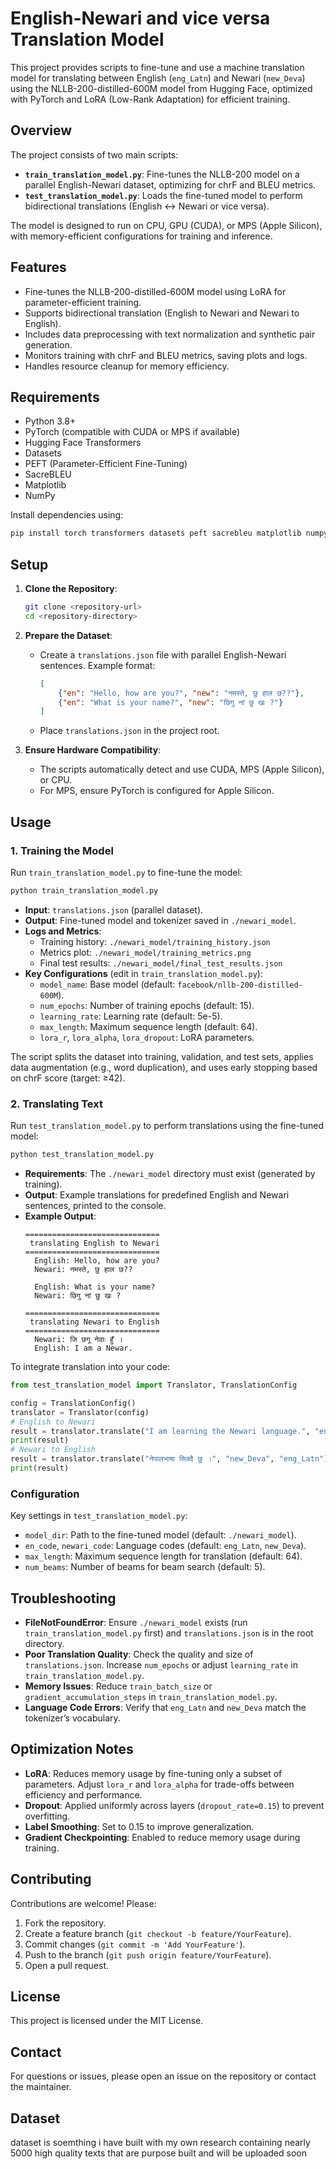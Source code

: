 # English-Newari and vice versa  Translation Model

This project provides scripts to fine-tune and use a machine translation model for translating between English (`eng_Latn`) and Newari (`new_Deva`) using the NLLB-200-distilled-600M model from Hugging Face, optimized with PyTorch and LoRA (Low-Rank Adaptation) for efficient training.

## Overview

The project consists of two main scripts:
- **`train_translation_model.py`**: Fine-tunes the NLLB-200 model on a parallel English-Newari dataset, optimizing for chrF and BLEU metrics.
- **`test_translation_model.py`**: Loads the fine-tuned model to perform bidirectional translations (English ↔ Newari or vice versa).

The model is designed to run on CPU, GPU (CUDA), or MPS (Apple Silicon), with memory-efficient configurations for training and inference.

## Features
- Fine-tunes the NLLB-200-distilled-600M model using LoRA for parameter-efficient training.
- Supports bidirectional translation (English to Newari and Newari to English).
- Includes data preprocessing with text normalization and synthetic pair generation.
- Monitors training with chrF and BLEU metrics, saving plots and logs.
- Handles resource cleanup for memory efficiency.

## Requirements
- Python 3.8+
- PyTorch (compatible with CUDA or MPS if available)
- Hugging Face Transformers
- Datasets
- PEFT (Parameter-Efficient Fine-Tuning)
- SacreBLEU
- Matplotlib
- NumPy

Install dependencies using:
```bash
pip install torch transformers datasets peft sacrebleu matplotlib numpy
```

## Setup
1. **Clone the Repository**:
   ```bash
   git clone <repository-url>
   cd <repository-directory>
   ```

2. **Prepare the Dataset**:
   - Create a `translations.json` file with parallel English-Newari sentences. Example format:
     ```json
     [
         {"en": "Hello, how are you?", "new": "नमस्ते, छु हाल छ??"},
         {"en": "What is your name?", "new": "छिगु नां छु खः ?"}
     ]
     ```
   - Place `translations.json` in the project root.

3. **Ensure Hardware Compatibility**:
   - The scripts automatically detect and use CUDA, MPS (Apple Silicon), or CPU.
   - For MPS, ensure PyTorch is configured for Apple Silicon.

## Usage

### 1. Training the Model
Run `train_translation_model.py` to fine-tune the model:
```bash
python train_translation_model.py
```
- **Input**: `translations.json` (parallel dataset).
- **Output**: Fine-tuned model and tokenizer saved in `./newari_model`.
- **Logs and Metrics**:
  - Training history: `./newari_model/training_history.json`
  - Metrics plot: `./newari_model/training_metrics.png`
  - Final test results: `./newari_model/final_test_results.json`
- **Key Configurations** (edit in `train_translation_model.py`):
  - `model_name`: Base model (default: `facebook/nllb-200-distilled-600M`).
  - `num_epochs`: Number of training epochs (default: 15).
  - `learning_rate`: Learning rate (default: 5e-5).
  - `max_length`: Maximum sequence length (default: 64).
  - `lora_r`, `lora_alpha`, `lora_dropout`: LoRA parameters.

The script splits the dataset into training, validation, and test sets, applies data augmentation (e.g., word duplication), and uses early stopping based on chrF score (target: ≥42).

### 2. Translating Text
Run `test_translation_model.py` to perform translations using the fine-tuned model:
```bash
python test_translation_model.py
```
- **Requirements**: The `./newari_model` directory must exist (generated by training).
- **Output**: Example translations for predefined English and Newari sentences, printed to the console.
- **Example Output**:
  ```
  ==============================
   translating English to Newari
  ==============================
    English: Hello, how are you?
    Newari: नमस्ते, छु हाल छ??

    English: What is your name?
    Newari: छिगु नां छु खः ?

  ==============================
   translating Newari to English
  ==============================
    Newari: जि छगू नेवाः हुँ ।
    English: I am a Newar.
  ```

To integrate translation into your code:
```python
from test_translation_model import Translator, TranslationConfig

config = TranslationConfig()
translator = Translator(config)
# English to Newari
result = translator.translate("I am learning the Newari language.", "eng_Latn", "new_Deva")
print(result)
# Newari to English
result = translator.translate("नेपालभाषा सिक्दै छु ।", "new_Deva", "eng_Latn")
print(result)
```

### Configuration
Key settings in `test_translation_model.py`:
- `model_dir`: Path to the fine-tuned model (default: `./newari_model`).
- `en_code`, `newari_code`: Language codes (default: `eng_Latn`, `new_Deva`).
- `max_length`: Maximum sequence length for translation (default: 64).
- `num_beams`: Number of beams for beam search (default: 5).

## Troubleshooting
- **FileNotFoundError**: Ensure `./newari_model` exists (run `train_translation_model.py` first) and `translations.json` is in the root directory.
- **Poor Translation Quality**: Check the quality and size of `translations.json`. Increase `num_epochs` or adjust `learning_rate` in `train_translation_model.py`.
- **Memory Issues**: Reduce `train_batch_size` or `gradient_accumulation_steps` in `train_translation_model.py`.
- **Language Code Errors**: Verify that `eng_Latn` and `new_Deva` match the tokenizer’s vocabulary.

## Optimization Notes
- **LoRA**: Reduces memory usage by fine-tuning only a subset of parameters. Adjust `lora_r` and `lora_alpha` for trade-offs between efficiency and performance.
- **Dropout**: Applied uniformly across layers (`dropout_rate=0.15`) to prevent overfitting.
- **Label Smoothing**: Set to 0.15 to improve generalization.
- **Gradient Checkpointing**: Enabled to reduce memory usage during training.

## Contributing
Contributions are welcome! Please:
1. Fork the repository.
2. Create a feature branch (`git checkout -b feature/YourFeature`).
3. Commit changes (`git commit -m 'Add YourFeature'`).
4. Push to the branch (`git push origin feature/YourFeature`).
5. Open a pull request.

## License
This project is licensed under the MIT License.

## Contact
For questions or issues, please open an issue on the repository or contact the maintainer.


## Dataset
dataset is soemthing i have built with my own research containing nearly 5000 high quality texts that are purpose built and will be uploaded soon
